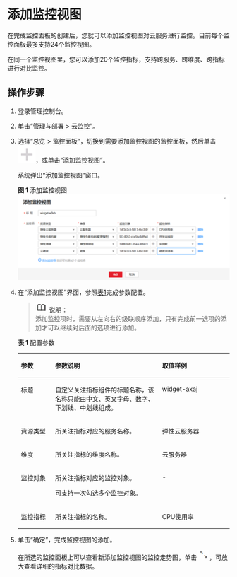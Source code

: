 # 添加监控视图<a name="ZH-CN_TOPIC_0084572190"></a>

在完成监控面板的创建后，您就可以添加监控视图对云服务进行监控。目前每个监控面板最多支持24个监控视图。

在同一个监控视图里，您可以添加20个监控指标，支持跨服务、跨维度、跨指标进行对比监控。

## 操作步骤<a name="section57517183151922"></a>

1.  登录管理控制台。
2.  单击“管理与部署 \> 云监控”。
3.  选择“总览 \> 监控面板”，切换到需要添加监控视图的监控面板，然后单击![](figures/添加.png)，或单击“添加监控视图”。

    系统弹出“添加监控视图”窗口。

    **图 1**  添加监控视图<a name="fig16478104517385"></a>  
    ![](figures/添加监控视图.png "添加监控视图")

4.  在“添加监控视图”界面，参照[表1](#table49303610201913)完成参数配置。

    >![](public_sys-resources/icon-note.gif) **说明：**   
    >添加监控项时，需要从左向右的级联顺序添加，只有完成前一选项的添加才可以继续对后面的选项进行添加。  

    **表 1**  配置参数

    <a name="table49303610201913"></a>
    <table><thead align="left"><tr id="row45163464201913"><th class="cellrowborder" valign="top" width="16.161616161616163%" id="mcps1.2.4.1.1"><p id="p40822227201913"><a name="p40822227201913"></a><a name="p40822227201913"></a><strong id="b1994854291953"><a name="b1994854291953"></a><a name="b1994854291953"></a>参数</strong></p>
    </th>
    <th class="cellrowborder" valign="top" width="50.505050505050505%" id="mcps1.2.4.1.2"><p id="p18266111201913"><a name="p18266111201913"></a><a name="p18266111201913"></a><strong id="b521920591953"><a name="b521920591953"></a><a name="b521920591953"></a>参数说明</strong></p>
    </th>
    <th class="cellrowborder" valign="top" width="33.333333333333336%" id="mcps1.2.4.1.3"><p id="p3160056201913"><a name="p3160056201913"></a><a name="p3160056201913"></a><strong id="b2010245291953"><a name="b2010245291953"></a><a name="b2010245291953"></a>取值样例</strong></p>
    </th>
    </tr>
    </thead>
    <tbody><tr id="row6669499513283"><td class="cellrowborder" valign="top" width="16.161616161616163%" headers="mcps1.2.4.1.1 "><p id="p6870278132834"><a name="p6870278132834"></a><a name="p6870278132834"></a>标题</p>
    </td>
    <td class="cellrowborder" valign="top" width="50.505050505050505%" headers="mcps1.2.4.1.2 "><p id="p19621674132834"><a name="p19621674132834"></a><a name="p19621674132834"></a>自定义关注指标组件的标题名称，该名称只能由中文、英文字母、数字、下划线、中划线组成。</p>
    </td>
    <td class="cellrowborder" valign="top" width="33.333333333333336%" headers="mcps1.2.4.1.3 "><p id="p138959332441"><a name="p138959332441"></a><a name="p138959332441"></a>widget-axaj</p>
    </td>
    </tr>
    <tr id="row28440509201913"><td class="cellrowborder" valign="top" width="16.161616161616163%" headers="mcps1.2.4.1.1 "><p id="p21979859201913"><a name="p21979859201913"></a><a name="p21979859201913"></a>资源类型</p>
    </td>
    <td class="cellrowborder" valign="top" width="50.505050505050505%" headers="mcps1.2.4.1.2 "><p id="p35538154201913"><a name="p35538154201913"></a><a name="p35538154201913"></a>所关注指标对应的服务名称。</p>
    </td>
    <td class="cellrowborder" valign="top" width="33.333333333333336%" headers="mcps1.2.4.1.3 "><p id="p60018217201913"><a name="p60018217201913"></a><a name="p60018217201913"></a>弹性云服务器</p>
    </td>
    </tr>
    <tr id="row3263078104332"><td class="cellrowborder" valign="top" width="16.161616161616163%" headers="mcps1.2.4.1.1 "><p id="p48647122104335"><a name="p48647122104335"></a><a name="p48647122104335"></a>维度</p>
    </td>
    <td class="cellrowborder" valign="top" width="50.505050505050505%" headers="mcps1.2.4.1.2 "><p id="p48102820104335"><a name="p48102820104335"></a><a name="p48102820104335"></a>所关注指标的维度名称。</p>
    </td>
    <td class="cellrowborder" valign="top" width="33.333333333333336%" headers="mcps1.2.4.1.3 "><p id="p3929661417"><a name="p3929661417"></a><a name="p3929661417"></a>云服务器</p>
    </td>
    </tr>
    <tr id="row4738957214147"><td class="cellrowborder" valign="top" width="16.161616161616163%" headers="mcps1.2.4.1.1 "><p id="p5938641614154"><a name="p5938641614154"></a><a name="p5938641614154"></a>监控对象</p>
    </td>
    <td class="cellrowborder" valign="top" width="50.505050505050505%" headers="mcps1.2.4.1.2 "><p id="p4557041614154"><a name="p4557041614154"></a><a name="p4557041614154"></a>所关注指标对应的监控对象。</p>
    <p id="p15435131138"><a name="p15435131138"></a><a name="p15435131138"></a>可支持一次勾选多个监控对象。</p>
    </td>
    <td class="cellrowborder" valign="top" width="33.333333333333336%" headers="mcps1.2.4.1.3 "><p id="p21623314154"><a name="p21623314154"></a><a name="p21623314154"></a>-</p>
    </td>
    </tr>
    <tr id="row3293048201913"><td class="cellrowborder" valign="top" width="16.161616161616163%" headers="mcps1.2.4.1.1 "><p id="p65410311201913"><a name="p65410311201913"></a><a name="p65410311201913"></a>监控指标</p>
    </td>
    <td class="cellrowborder" valign="top" width="50.505050505050505%" headers="mcps1.2.4.1.2 "><p id="p63743827201913"><a name="p63743827201913"></a><a name="p63743827201913"></a>所关注指标的名称。</p>
    </td>
    <td class="cellrowborder" valign="top" width="33.333333333333336%" headers="mcps1.2.4.1.3 "><p id="p62976323201913"><a name="p62976323201913"></a><a name="p62976323201913"></a>CPU使用率</p>
    </td>
    </tr>
    </tbody>
    </table>

5.  单击“确定”，完成监控视图的添加。

    在所选的监控面板上可以查看新添加监控视图的监控走势图，单击![](figures/放大.png)，可放大查看详细的指标对比数据。


